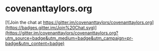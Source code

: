 # covenanttaylors.org

[![Join the chat at https://gitter.im/covenanttaylors/covenanttaylors.org](https://badges.gitter.im/Join%20Chat.svg)](https://gitter.im/covenanttaylors/covenanttaylors.org?utm_source=badge&utm_medium=badge&utm_campaign=pr-badge&utm_content=badge)

